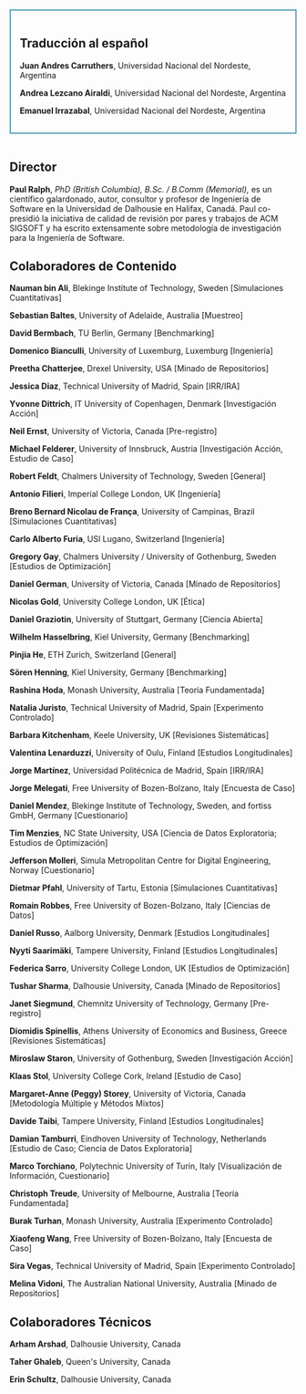 ﻿<div style="border: ridge #5bc0de 2px;">
<div style="padding: 1rem">
    <h2 id="traduccion">Traducción al español</h2>
    <p><strong>Juan Andres Carruthers</strong>, Universidad Nacional del Nordeste, Argentina</p>
    <p><strong>Andrea Lezcano Airaldi</strong>, Universidad Nacional del Nordeste, Argentina</p>
    <p><strong>Emanuel Irrazabal</strong>, Universidad Nacional del Nordeste, Argentina</p>
</div>
</div><br>

## Director

**Paul Ralph**, *PhD (British Columbia), B.Sc. / B.Comm (Memorial),* es un científico galardonado, autor, consultor y profesor de Ingeniería de Software en la Universidad de Dalhousie en Halifax, Canadá. Paul co-presidió la iniciativa de calidad de revisión por pares y trabajos de ACM SIGSOFT y ha escrito extensamente sobre metodología de investigación para la Ingeniería de Software.

## Colaboradores de Contenido

**Nauman bin Ali**, Blekinge Institute of Technology, Sweden [Simulaciones Cuantitativas]

**Sebastian Baltes**, University of Adelaide, Australia [Muestreo]

**David Bermbach**, TU Berlin, Germany [Benchmarking]

**Domenico Bianculli**, University of Luxemburg, Luxemburg [Ingeniería]

**Preetha Chatterjee**, Drexel University, USA [Minado de Repositorios]

**Jessica Diaz**, Technical University of Madrid, Spain [IRR/IRA]

**Yvonne Dittrich**, IT University of Copenhagen, Denmark [Investigación Acción]

**Neil Ernst**, University of Victoria, Canada [Pre-registro]

**Michael Felderer**, University of Innsbruck, Austria [Investigación Acción, Estudio de Caso]

**Robert Feldt**, Chalmers University of Technology, Sweden [General]

**Antonio Filieri**, Imperial College London, UK [Ingeniería]

**Breno Bernard Nicolau de França**, University of Campinas, Brazil [Simulaciones Cuantitativas]

**Carlo Alberto Furia**, USI Lugano, Switzerland [Ingeniería]

**Gregory Gay**, Chalmers University / University of Gothenburg, Sweden [Estudios de Optimización]

**Daniel German**, University of Victoria, Canada [Minado de Repositorios]

**Nicolas Gold**, University College London, UK [Ética]

**Daniel Graziotin**, University of Stuttgart, Germany [Ciencia Abierta]

**Wilhelm Hasselbring**, Kiel University, Germany [Benchmarking]

**Pinjia He**, ETH Zurich, Switzerland [General]

**Sören Henning**, Kiel University, Germany [Benchmarking]

**Rashina Hoda**, Monash University, Australia [Teoría Fundamentada]

**Natalia Juristo**, Technical University of Madrid, Spain [Experimento Controlado]

**Barbara Kitchenham**, Keele University, UK [Revisiones Sistemáticas]

**Valentina Lenarduzzi**, University of Oulu, Finland [Estudios Longitudinales]

**Jorge Martínez**, Universidad Politécnica de Madrid, Spain [IRR/IRA]

**Jorge Melegati**, Free University of Bozen-Bolzano, Italy [Encuesta de Caso]

**Daniel Mendez**, Blekinge Institute of Technology, Sweden, and fortiss GmbH, Germany [Cuestionario]

**Tim Menzies**, NC State University, USA [Ciencia de Datos Exploratoria; Estudios de Optimización]

**Jefferson Molleri**, Simula Metropolitan Centre for Digital Engineering, Norway [Cuestionario]

**Dietmar Pfahl**, University of Tartu, Estonia [Simulaciones Cuantitativas]

**Romain Robbes**, Free University of Bozen-Bolzano, Italy [Ciencias de Datos]

**Daniel Russo**, Aalborg University, Denmark [Estudios Longitudinales]

**Nyyti Saarimäki**, Tampere University, Finland [Estudios Longitudinales]

**Federica Sarro**, University College London, UK [Estudios de Optimización]

**Tushar Sharma**, Dalhousie University, Canada [Minado de Repositorios]

**Janet Siegmund**, Chemnitz University of Technology, Germany [Pre-registro]

**Diomidis Spinellis**, Athens University of Economics and Business, Greece [Revisiones Sistemáticas]

**Miroslaw Staron**, University of Gothenburg, Sweden [Investigación Acción]

**Klaas Stol**, University College Cork, Ireland [Estudio de Caso]

**Margaret-Anne (Peggy) Storey**, University of Victoria, Canada [Metodología Múltiple y Métodos Mixtos]

**Davide Taibi**, Tampere University, Finland [Estudios Longitudinales]

**Damian Tamburri**, Eindhoven University of Technology, Netherlands [Estudio de Caso; Ciencia de Datos Exploratoria]

**Marco Torchiano**, Polytechnic University of Turin, Italy [Visualización de Información, Cuestionario]

**Christoph Treude**, University of Melbourne, Australia [Teoría Fundamentada]

**Burak Turhan**, Monash University, Australia [Experimento Controlado]

**Xiaofeng Wang**, Free University of Bozen-Bolzano, Italy [Encuesta de Caso]

**Sira Vegas**, Technical University of Madrid, Spain [Experimento Controlado]

**Melina Vidoni**, The Australian National University, Australia [Minado de Repositorios]

## Colaboradores Técnicos

**Arham Arshad**, Dalhousie University, Canada

**Taher Ghaleb**, Queen&#39;s University, Canada

**Erin Schultz**, Dalhousie University, Canada


